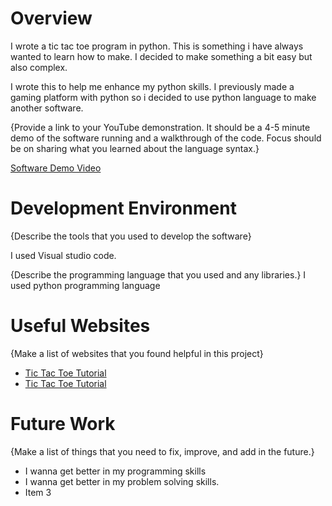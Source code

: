 # Overview
I wrote a tic tac toe program in python. This is something i have always wanted to learn how to make. I decided to make something a bit easy but also complex.

I wrote this to help me enhance my python skills. I previously made a gaming platform with python so i decided to use python language to make another software.

{Provide a link to your YouTube demonstration.  It should be a 4-5 minute demo of the software running and a walkthrough of the code.  Focus should be on sharing what you learned about the language syntax.}

[Software Demo Video](https://youtu.be/QH3GulRc4uw)

# Development Environment

{Describe the tools that you used to develop the software}

I used Visual studio code.

{Describe the programming language that you used and any libraries.}
I used python programming language

# Useful Websites

{Make a list of websites that you found helpful in this project}
* [Tic Tac Toe Tutorial](https://www.askpython.com/python/examples/tic-tac-toe-using-python)
* [Tic Tac Toe Tutorial](https://geekflare.com/tic-tac-toe-python-code/)

# Future Work

{Make a list of things that you need to fix, improve, and add in the future.}
* I wanna get better in my programming skills
* I wanna get better in my problem solving skills.
* Item 3
